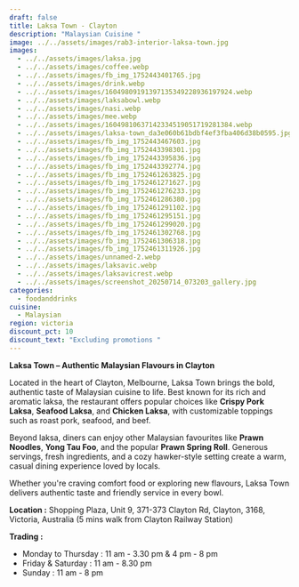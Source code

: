 ```yaml
---
draft: false
title: Laksa Town - Clayton
description: "Malaysian Cuisine "
image: ../../assets/images/rab3-interior-laksa-town.jpg
images:
  - ../../assets/images/laksa.jpg
  - ../../assets/images/coffee.webp
  - ../../assets/images/fb_img_1752443401765.jpg
  - ../../assets/images/drink.webp
  - ../../assets/images/16049809191397135349228936197924.webp
  - ../../assets/images/laksabowl.webp
  - ../../assets/images/nasi.webp
  - ../../assets/images/mee.webp
  - ../../assets/images/16049810637142334519051719281384.webp
  - ../../assets/images/laksa-town_da3e060b61bdbf4ef3fba406d38b0595.jpg
  - ../../assets/images/fb_img_1752443467603.jpg
  - ../../assets/images/fb_img_1752443398301.jpg
  - ../../assets/images/fb_img_1752443395836.jpg
  - ../../assets/images/fb_img_1752443392774.jpg
  - ../../assets/images/fb_img_1752461263825.jpg
  - ../../assets/images/fb_img_1752461271627.jpg
  - ../../assets/images/fb_img_1752461276233.jpg
  - ../../assets/images/fb_img_1752461286380.jpg
  - ../../assets/images/fb_img_1752461291102.jpg
  - ../../assets/images/fb_img_1752461295151.jpg
  - ../../assets/images/fb_img_1752461299020.jpg
  - ../../assets/images/fb_img_1752461302768.jpg
  - ../../assets/images/fb_img_1752461306318.jpg
  - ../../assets/images/fb_img_1752461311926.jpg
  - ../../assets/images/unnamed-2.webp
  - ../../assets/images/laksavic.webp
  - ../../assets/images/laksavicrest.webp
  - ../../assets/images/screenshot_20250714_073203_gallery.jpg
categories:
  - foodanddrinks
cuisine:
  - Malaysian
region: victoria
discount_pct: 10
discount_text: "Excluding promotions "
---
```

**Laksa Town – Authentic Malaysian Flavours in Clayton**

Located in the heart of Clayton, Melbourne, Laksa Town brings the bold, authentic taste of Malaysian cuisine to life. Best known for its rich and aromatic laksa, the restaurant offers popular choices like **Crispy Pork Laksa**, **Seafood Laksa**, and **Chicken Laksa**, with customizable toppings such as roast pork, seafood, and beef.

Beyond laksa, diners can enjoy other Malaysian favourites like **Prawn Noodles**, **Yong Tau Foo**, and the popular **Prawn Spring Roll**. Generous servings, fresh ingredients, and a cozy hawker-style setting create a warm, casual dining experience loved by locals.

Whether you're craving comfort food or exploring new flavours, Laksa Town delivers authentic taste and friendly service in every bowl.

**Location :** Shopping Plaza, Unit 9, 371-373 Clayton Rd, Clayton, 3168, Victoria, Australia (5 mins walk from Clayton Railway Station)

**Trading :** [](<>)

* Monday to Thursday : 11 am - 3.30 pm & 4 pm - 8 pm
* Friday & Saturday : 11 am - 8.30 pm
* Sunday : 11 am - 8 pm
